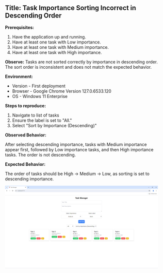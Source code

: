 
## Title: Task Importance Sorting Incorrect in Descending Order

**Prerequisites:**
1. Have the application up and running.
2. Have at least one task with Low importance.
3. Have at least one task with Medium importance.
4. Have at least one task with High importance.


**Observe:**
Tasks are not sorted correctly by importance in descending order. The sort order is inconsistent and does not match the expected behavior.

**Environment:**

- Version - First deployment
- Browser - Google Chrome Version 127.0.6533.120 
- OS - Windows 11 Enterprise

**Steps to reproduce:**

1. Navigate to list of tasks
2. Ensure the label is set to "All."
3. Select "Sort by Importance (Descending)"

**Observed Behavior:**

After selecting descending importance, tasks with Medium importance appear first, followed by Low importance tasks, and then High importance tasks. The order is not descending.

**Expected Behavior:**

The order of tasks should be High -> Medium -> Low, as sorting is set to descending importance.

![](/bug_reports/screenshot-2.png)



